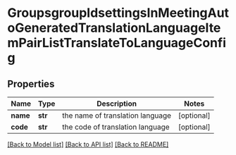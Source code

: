 # GroupsgroupIdsettingsInMeetingAutoGeneratedTranslationLanguageItemPairListTranslateToLanguageConfig

## Properties
Name | Type | Description | Notes
------------ | ------------- | ------------- | -------------
**name** | **str** | the name of translation language | [optional] 
**code** | **str** | the code of translation language | [optional] 

[[Back to Model list]](../README.md#documentation-for-models) [[Back to API list]](../README.md#documentation-for-api-endpoints) [[Back to README]](../README.md)

